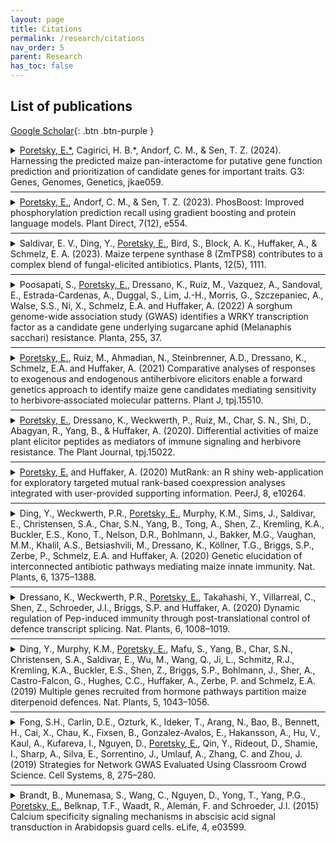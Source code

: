 ```yaml
---
layout: page
title: Citations
permalink: /research/citations
nav_order: 5
parent: Research
has_toc: false
---
```




## List of publications

[Google Scholar](https://scholar.google.com/citations?user=g0GnVFUAAAAJ&hl=en&oi=sra){: .btn .btn-purple }

<details close markdown="block">
  <summary>
    <u>Poretsky, E.*</u>, Cagirici, H. B.*, Andorf, C. M., & Sen, T. Z. (2024). Harnessing the predicted maize pan-interactome for putative gene function prediction and prioritization of candidate genes for important traits. G3: Genes, Genomes, Genetics, jkae059.
  </summary>
The recent assembly and annotation of the 26 maize nested association mapping population founder inbreds have enabled large-scale pan-genomic comparative studies. These studies have expanded our understanding of agronomically important traits by integrating pan-transcriptomic data with trait-specific gene candidates from previous association mapping results. In contrast to the availability of pan-transcriptomic data, obtaining reliable protein–protein interaction (PPI) data has remained a challenge due to its high cost and complexity. We generated predicted PPI networks for each of the 26 genomes using the established STRING database. The individual genome-interactomes were then integrated to generate core- and pan-interactomes. We deployed the PPI clustering algorithm ClusterONE to identify numerous PPI clusters that were functionally annotated using gene ontology (GO) functional enrichment, demonstrating a diverse range of enriched GO terms across different clusters. Additional cluster annotations were generated by integrating gene coexpression data and gene description annotations, providing additional useful information. We show that the functionally annotated PPI clusters establish a useful framework for protein function prediction and prioritization of candidate genes of interest. Our study not only provides a comprehensive resource of predicted PPI networks for 26 maize genomes but also offers annotated interactome clusters for predicting protein functions and prioritizing gene candidates. The source code for the Python implementation of the analysis workflow and a standalone web application for accessing the analysis results are available at https://github.com/eporetsky/PanPPI.
</details>
<hr style="margin-top: 0.5em;margin-bottom: 0.5em;">
<details close markdown="block">
  <summary>
    <u>Poretsky, E.</u>, Andorf, C. M., & Sen, T. Z. (2023). PhosBoost: Improved phosphorylation prediction recall using gradient boosting and protein language models. Plant Direct, 7(12), e554.
  </summary>
Protein phosphorylation is a dynamic and reversible post-translational modification that regulates a variety of essential biological processes. The regulatory role of phosphorylation in cellular signaling pathways, protein–protein interactions, and enzymatic activities has motivated extensive research efforts to understand its functional implications. Experimental protein phosphorylation data in plants remains limited to a few species, necessitating a scalable and accurate prediction method. Here, we present PhosBoost, a machine-learning approach that leverages protein language models and gradient-boosting trees to predict protein phosphorylation from experimentally derived data. Trained on data obtained from a comprehensive plant phosphorylation database, qPTMplants, we compared the performance of PhosBoost to existing protein phosphorylation prediction methods, PhosphoLingo and DeepPhos. For serine and threonine prediction, PhosBoost achieved higher recall than PhosphoLingo and DeepPhos (.78, .56, and .14, respectively) while maintaining a competitive area under the precision-recall curve (.54, .56, and .42, respectively). PhosphoLingo and DeepPhos failed to predict any tyrosine phosphorylation sites, while PhosBoost achieved a recall score of .6. Despite the precision-recall tradeoff, PhosBoost offers improved performance when recall is prioritized while consistently providing more confident probability scores. A sequence-based pairwise alignment step improved prediction results for all classifiers by effectively increasing the number of inferred positive phosphosites. We provide evidence to show that PhosBoost models are transferable across species and scalable for genome-wide protein phosphorylation predictions. PhosBoost is freely and publicly available on GitHub.
</details>
<hr style="margin-top: 0.5em;margin-bottom: 0.5em;">
<details close markdown="block">
  <summary>
    Saldivar, E. V., Ding, Y., <u>Poretsky, E.</u>, Bird, S., Block, A. K., Huffaker, A., & Schmelz, E. A. (2023). Maize terpene synthase 8 (ZmTPS8) contributes to a complex blend of fungal-elicited antibiotics. Plants, 12(5), 1111.
  </summary>
 In maize (Zea mays), fungal-elicited immune responses include the accumulation of terpene synthase (TPS) and cytochrome P450 monooxygenases (CYP) enzymes resulting in complex antibiotic arrays of sesquiterpenoids and diterpenoids, including α/β-selinene derivatives, zealexins, kauralexins and dolabralexins. To uncover additional antibiotic families, we conducted metabolic profiling of elicited stem tissues in mapping populations, which included B73 × M162W recombinant inbred lines and the Goodman diversity panel. Five candidate sesquiterpenoids associated with a chromosome 1 locus spanning the location of ZmTPS27 and ZmTPS8. Heterologous enzyme co-expression studies of ZmTPS27 in Nicotiana benthamiana resulted in geraniol production while ZmTPS8 yielded α-copaene, δ-cadinene and sesquiterpene alcohols consistent with epi-cubebol, cubebol, copan-3-ol and copaborneol matching the association mapping efforts. ZmTPS8 is an established multiproduct α-copaene synthase; however, ZmTPS8-derived sesquiterpene alcohols are rarely encountered in maize tissues. A genome wide association study further linked an unknown sesquiterpene acid to ZmTPS8 and combined ZmTPS8-ZmCYP71Z19 heterologous enzyme co-expression studies yielded the same product. To consider defensive roles for ZmTPS8, in vitro bioassays with cubebol demonstrated significant antifungal activity against both Fusarium graminearum and Aspergillus parasiticus. As a genetically variable biochemical trait, ZmTPS8 contributes to the cocktail of terpenoid antibiotics present following complex interactions between wounding and fungal elicitation.
</details>
<hr style="margin-top: 0.5em;margin-bottom: 0.5em;">
<details close markdown="block">
  <summary>
    Poosapati, S., <u>Poretsky, E.</u>, Dressano, K., Ruiz, M., Vazquez, A., Sandoval, E., Estrada-Cardenas, A., Duggal, S., Lim, J.-H., Morris, G., Szczepaniec, A., Walse, S.S., Ni, X., Schmelz, E.A. and Huffaker, A. (2022) A sorghum genome-wide association study (GWAS) identifies a WRKY transcription factor as a candidate gene underlying sugarcane aphid (Melanaphis sacchari) resistance. Planta, 255, 37.
  </summary>
A WRKY transcription factor identified through forward genetics is associated with sorghum resistance to the sugarcane aphid and through heterologous expression reduces aphid populations in multiple plant species. Crop plant resistance to insect pests is based on genetically encoded traits which often display variability across diverse germplasm. In a comparatively recent event, a predominant sugarcane aphid (SCA: Melanaphis sacchari) biotype has become a significant agronomic pest of grain sorghum (Sorghum bicolor). To uncover candidate genes underlying SCA resistance, we used a forward genetics approach combining the genetic diversity present in the Sorghum Association Panel (SAP) and the Bioenergy Association Panel (BAP) for a genome-wide association study, employing an established SCA damage rating. One major association was found on Chromosome 9 within the WRKY transcription factor 86 (SbWRKY86). Transcripts encoding SbWRKY86 were previously identified as upregulated in SCA-resistant germplasm and the syntenic ortholog in maize accumulates following Rhopalosiphum maidis infestation. Analyses of SbWRKY86 transcripts displayed patterns of increased SCA-elicited accumulation in additional SCA-resistant sorghum lines. Heterologous expression of SbWRKY86 in both tobacco (Nicotiana benthamiana) and Arabidopsis resulted in reduced population growth of green peach aphid (Myzus persicae). Comparative RNA-Seq analyses of Arabidopsis lines expressing 35S:SbWRKY86-YFP identified changes in expression for a small network of genes associated with carbon-nitrogen metabolism and callose deposition, both contributing factors to defense against aphids. As a test of altered plant responses, 35S:SbWRKY86-YFP Arabidopsis lines were activated using the flagellin epitope elicitor, flg22, and displayed significant increases in callose deposition. Our findings indicate that both heterologous and increased native expression of the transcription factor SbWRKY86 contributes to reduced aphid levels in diverse plant models.
</details>
<hr style="margin-top: 0.5em;margin-bottom: 0.5em;">
<details close markdown="block">
  <summary>
    <u>Poretsky, E.</u>, Ruiz, M., Ahmadian, N., Steinbrenner, A.D., Dressano, K., Schmelz, E.A. and Huffaker, A. (2021) Comparative analyses of responses to exogenous and endogenous antiherbivore elicitors enable a forward genetics approach to identify maize gene candidates mediating sensitivity to herbivore‐associated molecular patterns. Plant J, tpj.15510.
  </summary>
  Crop damage by herbivorous insects remains a signiﬁcant contributor to annual yield reductions. Following attack, maize (Zea mays) responds to herbivore-associated molecular patterns (HAMPs) and damageassociated molecular patterns (DAMPs), activating dynamic direct and indirect antiherbivore defense responses. To deﬁne underlying signaling processes, comparative analyses between plant elicitor peptide (Pep) DAMPs and fatty acid–amino acid conjugate (FAC) HAMPs were conducted. RNA sequencing analysis of early transcriptional changes following Pep and FAC treatments revealed quantitative differences in the strength of response yet a high degree of qualitative similarity, providing evidence for shared signaling pathways. In further comparisons of FAC and Pep responses across diverse maize inbred lines, we identiﬁed Mo17 as part of a small subset of lines displaying selective FAC insensitivity. Genetic mapping for FAC sensitivity using the intermated B73 3 Mo17 population identiﬁed a single locus on chromosome 4 associated with FAC sensitivity. Pursuit of multiple ﬁne-mapping approaches further narrowed the locus to 19 candidate genes. The top candidate gene identiﬁed, termed FAC SENSITIVITY ASSOCIATED (ZmFACS), encodes a leucine-rich repeat receptor-like kinase (LRR-RLK) that belongs to the same family as a rice (Oryza sativa) receptor gene previously associated with the activation of induced responses to diverse Lepidoptera. Consistent with reduced sensitivity, ZmFACS expression was signiﬁcantly lower in Mo17 as compared to B73. Transient heterologous expression of ZmFACS in Nicotiana benthamiana resulted in a signiﬁcantly increased FAC-elicited response. Together, our results provide useful resources for studying early elicitorinduced antiherbivore responses in maize and approaches to discover gene candidates underlying HAMP sensitivity in grain crops.
</details>
<hr style="margin-top: 0.5em;margin-bottom: 0.5em;">
<details close markdown="block">
  <summary>
    <u>Poretsky, E.</u>, Dressano, K., Weckwerth, P., Ruiz, M., Char, S. N., Shi, D., Abagyan, R., Yang, B., & Huffaker, A. (2020). Differential activities of maize plant elicitor peptides as mediators of immune signaling and herbivore resistance. The Plant Journal, tpj.15022.
  </summary>
Plant elicitor peptides (Peps) are conserved regulators of defense responses and models for the study of damage-associated molecular pattern-induced immunity. Although present as multigene families in most species, the functional relevance of these multigene families remains largely undefined. While Arabidopsis Peps appear largely redundant in function, previous work examining Pep-induced responses in maize (Zm) implied specificity of function. To better define the function of individual ZmPeps and their cognate receptors (ZmPEPRs), activities were examined by assessing changes in defense-associated phytohormones, specialized metabolites and global gene expression patterns, in combination with heterologous expression assays and analyses of CRISPR/Cas9-generated knockout plants. Beyond simply delineating individual ZmPep and ZmPEPR activities, these experiments led to a number of new insights into Pep signaling mechanisms. ZmPROPEP and other poaceous precursors were found to contain multiple active Peps, a phenomenon not previously observed for this family. In all, seven new ZmPeps were identified and the peptides were found to have specific activities defined by the relative magnitude of their response output rather than by uniqueness. A striking correlation was observed between individual ZmPep-elicited changes in levels of jasmonic acid and ethylene and the magnitude of induced defense responses, indicating that ZmPeps may collectively regulate immune output through rheostat-like tuning of phytohormone levels. Peptide structure-function studies and ligand-receptor modeling revealed structural features critical to the function of ZmPeps and led to the identification of ZmPep5a as a potential antagonist peptide able to competitively inhibit the activity of other ZmPeps, a regulatory mechanism not previously observed for this family.
</details>
<hr style="margin-top: 0.5em;margin-bottom: 0.5em;">
<details close markdown="block">
  <summary>
    <u>Poretsky, E.</u> and Huffaker, A. (2020) MutRank: an R shiny web-application for exploratory targeted mutual rank-based coexpression analyses integrated with user-provided supporting information. PeerJ, 8, e10264.
  </summary>
  The rapid assignment of genotypes to phenotypes has been a historically challenging process. The discovery of genes encoding biosynthetic pathway enzymes for deﬁned plant specialized metabolites has been informed and accelerated by the detection of gene clusters. Unfortunately, biosynthetic pathway genes are commonly dispersed across chromosomes or reside in genes clusters that provide little predictive value. More reliably, transcript abundance of genes underlying biochemical pathways for plant specialized metabolites display signiﬁcant coregulation. By rapidly identifying highly coexpressed transcripts, it is possible to efﬁciently narrow candidate genes encoding pathway enzymes and more easily predict both functions and functional associations. Mutual Rank (MR)-based coexpression analyses in plants accurately demonstrate functional associations for many specialized metabolic pathways; however, despite the clear predictive value of MR analyses, the application is uncommonly used to drive new pathway discoveries. Moreover, many coexpression databases aid in the prediction of both functional associations and gene functions, but lack customizability for reﬁned hypothesis testing. To facilitate and speed ﬂexible MR-based hypothesis testing, we developed MutRank, an R Shiny web-application for coexpression analyses. MutRank provides an intuitive graphical user interface with multiple customizable features that integrates user-provided data and supporting information suitable for personal computers. Tabular and graphical outputs facilitate the rapid analyses of both unbiased and user-deﬁned coexpression results that accelerate gene function predictions. We highlight the recent utility of MR analyses for functional predictions and discoveries in deﬁning two maize terpenoid antibiotic pathways. Beyond applications in biosynthetic pathway discovery, MutRank provides a simple, customizable and user-friendly interface to enable coexpression analyses relating to a breadth of plant biology inquiries. Data and code are available at GitHub: https://github.com/eporetsky/MutRank.
</details>
<hr style="margin-top: 0.5em;margin-bottom: 0.5em;">
<details close markdown="block">
  <summary>
    Ding, Y., Weckwerth, P.R., <u>Poretsky, E.</u>, Murphy, K.M., Sims, J., Saldivar, E., Christensen, S.A., Char, S.N., Yang, B., Tong, A., Shen, Z., Kremling, K.A., Buckler, E.S., Kono, T., Nelson, D.R., Bohlmann, J., Bakker, M.G., Vaughan, M.M., Khalil, A.S., Betsiashvili, M., Dressano, K., Köllner, T.G., Briggs, S.P., Zerbe, P., Schmelz, E.A. and Huffaker, A. (2020) Genetic elucidation of interconnected antibiotic pathways mediating maize innate immunity. Nat. Plants, 6, 1375–1388.
  </summary>
Specialized metabolites constitute key layers of immunity that underlie disease resistance in crops; however, challenges in resolving pathways limit our understanding of the functions and applications of these metabolites. In maize (Zea mays), the inducible accumulation of acidic terpenoids is increasingly considered to be a defence mechanism that contributes to disease resistance. Here, to understand maize antibiotic biosynthesis, we integrated association mapping, pan-genome multi-omic correlations, enzyme structure-function studies and targeted mutagenesis. We define ten genes in three zealexin (Zx) gene clusters that encode four sesquiterpene synthases and six cytochrome P450 proteins that collectively drive the production of diverse antibiotic cocktails. Quadruple mutants in which the ability to produce zealexins (ZXs) is blocked exhibit a broad-spectrum loss of disease resistance. Genetic redundancies ensuring pathway resiliency to single null mutations are combined with enzyme substrate promiscuity, creating a biosynthetic hourglass pathway that uses diverse substrates and in vivo combinatorial chemistry to yield complex antibiotic blends. The elucidated genetic basis of biochemical phenotypes that underlie disease resistance demonstrates a predominant maize defence pathway and informs innovative strategies for transferring chemical immunity between crops.
</details>
<hr style="margin-top: 0.5em;margin-bottom: 0.5em;">
<details close markdown="block">
  <summary>
    Dressano, K., Weckwerth, P.R., <u>Poretsky, E.</u>, Takahashi, Y., Villarreal, C., Shen, Z., Schroeder, J.I., Briggs, S.P. and Huffaker, A. (2020) Dynamic regulation of Pep-induced immunity through post-translational control of defence transcript splicing. Nat. Plants, 6, 1008–1019.
  </summary>
The survival of all living organisms requires the ability to detect attacks and swiftly counter them with protective immune responses. Despite considerable mechanistic advances, the interconnectivity of signalling modules often remains unclear. A newly characterized protein, IMMUNOREGULATORY RNA-BINDING PROTEIN (IRR), negatively regulates immune responses in both maize and Arabidopsis, with disrupted function resulting in enhanced disease resistance. IRR associates with and promotes canonical splicing of transcripts encoding defence signalling proteins, including the key negative regulator of pattern-recognition receptor signalling complexes, CALCIUM-DEPENDENT PROTEIN KINASE 28 (CPK28). On immune activation by Plant Elicitor Peptides (Peps), IRR is dephosphorylated, disrupting interaction with CPK28 transcripts and resulting in the accumulation of an alternative splice variant encoding a truncated CPK28 protein with impaired kinase activity and diminished function as a negative regulator. We demonstrate a new mechanism linking Pep-induced post-translational modification of IRR with post-transcriptionally mediated attenuation of CPK28 function to dynamically amplify Pep signalling and immune output.
</details>
<hr style="margin-top: 0.5em;margin-bottom: 0.5em;">
<details close markdown="block">
  <summary>
    Ding, Y., Murphy, K.M., <u>Poretsky, E.</u>, Mafu, S., Yang, B., Char, S.N., Christensen, S.A., Saldivar, E., Wu, M., Wang, Q., Ji, L., Schmitz, R.J., Kremling, K.A., Buckler, E.S., Shen, Z., Briggs, S.P., Bohlmann, J., Sher, A., Castro-Falcon, G., Hughes, C.C., Huffaker, A., Zerbe, P. and Schmelz, E.A. (2019) Multiple genes recruited from hormone pathways partition maize diterpenoid defences. Nat. Plants, 5, 1043–1056.
  </summary>
Duplication and divergence of primary pathway genes underlie the evolution of plant specialized metabolism; however, mechanisms partitioning parallel hormone and defence pathways are often speculative. For example, the primary pathway intermediate ent-kaurene is essential for gibberellin biosynthesis and is also a proposed precursor for maize antibiotics. By integrating transcriptional coregulation patterns, genome-wide association studies, combinatorial enzyme assays, proteomics and targeted mutant analyses, we show that maize kauralexin biosynthesis proceeds via the positional isomer ent-isokaurene formed by a diterpene synthase pair recruited from gibberellin metabolism. The oxygenation and subsequent desaturation of ent-isokaurene by three promiscuous cytochrome P450s and a new steroid 5α reductase indirectly yields predominant ent-kaurene-associated antibiotics required for Fusarium stalk rot resistance. The divergence and differential expression of pathway branches derived from multiple duplicated hormone-metabolic genes minimizes dysregulation of primary metabolism via the circuitous biosynthesis of ent-kaurene-related antibiotics without the production of growth hormone precursors during defence.
</details>
<hr style="margin-top: 0.5em;margin-bottom: 0.5em;">
<details close markdown="block">
  <summary>
    Fong, S.H., Carlin, D.E., Ozturk, K., Ideker, T., Arang, N., Bao, B., Bennett, H., Cai, X., Chau, K., Fixsen, B., Gonzalez-Avalos, E., Hakansson, A., Hu, V., Kaul, A., Kufareva, I., Nguyen, D., <u>Poretsky, E.</u>, Qin, Y., Rideout, D., Shamie, I., Sharp, A., Silva, E., Sorrentino, J., Umlauf, A., Zhang, C. and Zhou, J. (2019) Strategies for Network GWAS Evaluated Using Classroom Crowd Science. Cell Systems, 8, 275–280.
  </summary>
Biological networks can substantially boost power to identify disease genes in genome-wide association studies. To explore different network GWAS methods, we challenged students of a UC San Diego graduate level bioinformatics course, Network Biology and Biomedicine, to explore and improve such algorithms during a four-week-long classroom competition. Here, we report the many creative solutions and share our experiences in conducting classroom crowd science as both a research and pedagogical tool.
</details>
<hr style="margin-top: 0.5em;margin-bottom: 0.5em;">
<details close markdown="block">
  <summary>
    Brandt, B., Munemasa, S., Wang, C., Nguyen, D., Yong, T., Yang, P.G., <u>Poretsky, E.</u>, Belknap, T.F., Waadt, R., Alemán, F. and Schroeder, J.I. (2015) Calcium specificity signaling mechanisms in abscisic acid signal transduction in Arabidopsis guard cells. eLife, 4, e03599.
  </summary>
A central question is how specificity in cellular responses to the eukaryotic second messenger Ca(2+) is achieved. Plant guard cells, that form stomatal pores for gas exchange, provide a powerful system for in depth investigation of Ca(2+)-signaling specificity in plants. In intact guard cells, abscisic acid (ABA) enhances (primes) the Ca(2+)-sensitivity of downstream signaling events that result in activation of S-type anion channels during stomatal closure, providing a specificity mechanism in Ca(2+)-signaling. However, the underlying genetic and biochemical mechanisms remain unknown. Here we show impairment of ABA signal transduction in stomata of calcium-dependent protein kinase quadruple mutant plants. Interestingly, protein phosphatase 2Cs prevent non-specific Ca(2+)-signaling. Moreover, we demonstrate an unexpected interdependence of the Ca(2+)-dependent and Ca(2+)-independent ABA-signaling branches and the in planta requirement of simultaneous phosphorylation at two key phosphorylation sites in SLAC1. We identify novel mechanisms ensuring specificity and robustness within stomatal Ca(2+)-signaling on a cellular, genetic, and biochemical level.
</details>